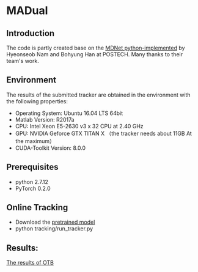 # MADual


## Introduction

The code is partly created base on the [MDNet python-implemented](https://github.com/HyeonseobNam/py-MDNet) by Hyeonseob Nam and Bohyung Han at POSTECH. Many thanks to their team's work.


## Environment

The results of the submitted tracker are obtained in the environment with the following properties:
* Operating System: Ubuntu 16.04 LTS 64bit
* Matlab Version:  R2017a
* CPU: Intel Xeon E5-2630 v3 x 32 CPU at 2.40 GHz
* GPU: NVIDIA Geforce GTX TITAN X （the tracker needs about 11GB At the maximum）
* CUDA-Toolkit Version: 8.0.0


## Prerequisites
* python 2.7.12
* PyTorch 0.2.0

## Online Tracking
* Download the [pretrained model](https://pan.baidu.com/s/1A29veMG8rpqLonV6aufMEA)
* python tracking/run_tracker.py
## Results:
[The results of OTB](https://pan.baidu.com/s/1TOCImRBLg8hxAV2OCNaXTA)
